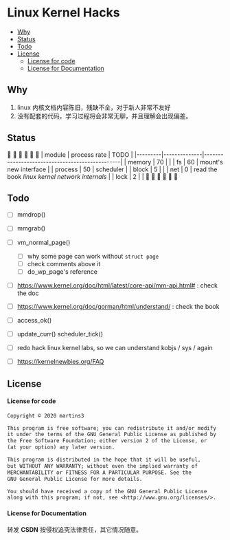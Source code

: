 # Linux Kernel Hacks

<!-- vim-markdown-toc GitLab -->

- [Why](#why)
- [Status](#status)
- [Todo](#todo)
- [License](#license)
    - [License for code](#license-for-code)
    - [License for Documentation](#license-for-documentation)

<!-- vim-markdown-toc -->


## Why
1. linux 内核文档内容陈旧，残缺不全，对于新人非常不友好
2. 没有配套的代码，学习过程将会非常无聊，并且理解会出现偏差。

## Status
🚧 🚧 🚧 🚧 🚧 🚧 
| module  | process rate | TODO                                           |
|---------|--------------|------------------------------------------------|
| memory  | 70           |                                                |
| fs      | 60           | mount's new interface                          |
| process | 50           | scheduler                                      |
| block   | 5            |                                                |
| net     | 0            | read the book *linux kernel network internals* |
| lock    | 2            |                                                |
🚧 🚧 🚧 🚧 🚧 🚧 

## Todo
- [ ] mmdrop()
- [ ] mmgrab()
- [ ] vm_normal_page()
  - [ ] why some page can work without `struct page`
  - [ ] check comments above it
  - [ ] do_wp_page's reference

- [ ] https://www.kernel.org/doc/html/latest/core-api/mm-api.html# : check the doc
- [ ] https://www.kernel.org/doc/gorman/html/understand/ : check the book
- [ ] access_ok()

- [ ] update_curr() scheduler_tick()

- [ ] redo hack linux kernel labs, so we can understand kobjs / sys / again

- [ ] https://kernelnewbies.org/FAQ

## License
#### License for code
```txt
Copyright © 2020 martins3

This program is free software; you can redistribute it and/or modify
it under the terms of the GNU General Public License as published by
the Free Software Foundation; either version 2 of the License, or
(at your option) any later version.

This program is distributed in the hope that it will be useful,
but WITHOUT ANY WARRANTY; without even the implied warranty of
MERCHANTABILITY or FITNESS FOR A PARTICULAR PURPOSE. See the
GNU General Public License for more details.

You should have received a copy of the GNU General Public License
along with this program; if not, see <http://www.gnu.org/licenses/>.
```
#### License for Documentation
转发 **CSDN** 按侵权追究法律责任，其它情况随意。
